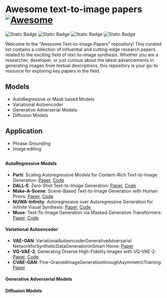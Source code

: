 # Awesome text-to-image papers [![Awesome](https://awesome.re/badge.svg)](https://awesome.re)

![Static Badge](https://img.shields.io/badge/text%20to%20image-pink)
![Static Badge](https://img.shields.io/badge/diffuison%20models-%20%23BC8F8F%09%09%09)
![Static Badge](https://img.shields.io/badge/generative%20adverserial-gray%09%09)
![Static Badge](https://img.shields.io/badge/autoregressive-%23DB7093%09%09%09%09)


Welcome to the "Awesome Text-to-Image Papers" repository! This curated list contains a collection of influential and cutting-edge research papers related to the exciting field of text-to-image synthesis. Whether you are a researcher, developer, or just curious about the latest advancements in generating images from textual descriptions, this repository is your go-to resource for exploring key papers in the field.

## Models

- AutoRegressive or Mask based Models
- Variational Autoencoder
- Generative Adverserial Models
- Diffusion Models

## Application

- Phrase Grounding
- Image editing

##



#### AutoRegressive Models

* **Parti**: Scaling Autoregressive Models for Content-Rich Text-to-Image Generation: [Paper](https://arxiv.org/abs/2206.10789), [Code](https://github.com/google-research/parti)
* **DALL-E**: Zero-Shot Text-to-Image Generation: [Paper](https://arxiv.org/abs/2102.12092), [Code](https://github.com/lucidrains/DALLE-pytorch)
* **Make-A-Scene**: Scene-Based Text-to-Image Generation with Human Priors: [Paper](https://arxiv.org/abs/2203.13131), [Code](https://github.com/CasualGANPapers/Make-A-Scene)
* **NUWA-Infinity**: Autoregressive over Autoregressive Generation for Infinite Visual Synthesis: [Paper](https://arxiv.org/abs/2207.09814), [Code](https://github.com/microsoft/nuwa)
* **Muse**: Text-To-Image Generation via Masked Generative Transformers: [Paper](https://arxiv.org/abs/2301.00704), [Code](https://github.com/lucidrains/muse-maskgit-pytorch)
#### Variational Autoencoder

* **VAE-GAN**: VariationalAutoencoderGenerativeAdversarial NetworkforSyntheticDataGenerationinSmart Home: [Paper](https://arxiv.org/pdf/2201.07387.pdf)
* **VQ-VAE-2**: Generating Diverse High-Fidelity Images with VQ-VAE-2: [Paper](https://arxiv.org/abs/1906.00446v1), [Code](https://github.com/deepmind/sonnet)
* **CVAE-GAN**: Fine-GrainedImageGenerationthroughAsymmetricTraining: [Paper](https://arxiv.org/pdf/1703.10155.pdf)


#### Generative Adverserial Models



#### Diffusion Models






